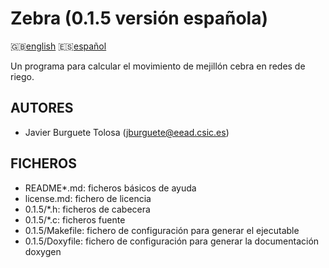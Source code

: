 Zebra (0.1.5 versión española)
==============================

:uk:[english](README.md) :es:[español](README.es.md)

Un programa para calcular el movimiento de mejillón cebra en redes de riego.

AUTORES
-------

* Javier Burguete Tolosa (jburguete@eead.csic.es)

FICHEROS
--------

* README\*.md: ficheros básicos de ayuda
* license.md: fichero de licencia
* 0.1.5/\*.h: ficheros de cabecera
* 0.1.5/\*.c: ficheros fuente
* 0.1.5/Makefile: fichero de configuración para generar el ejecutable
* 0.1.5/Doxyfile: fichero de configuración para generar la documentación doxygen
